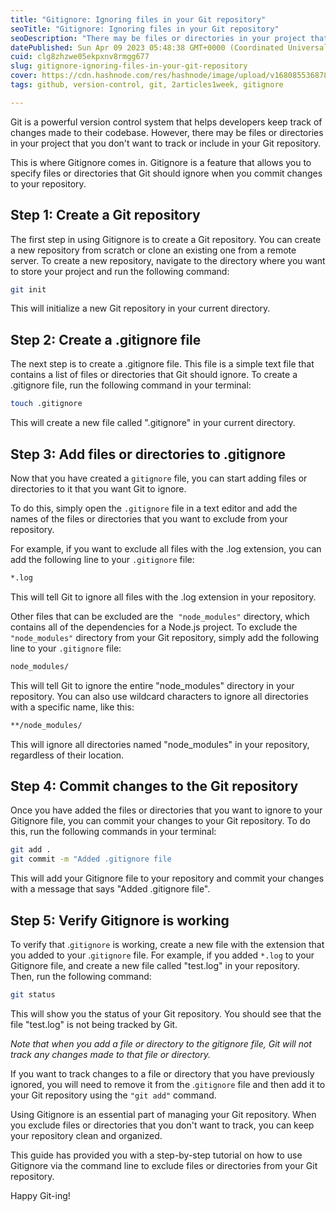 ```yaml
---
title: "Gitignore: Ignoring files in your Git repository"
seoTitle: "Gitignore: Ignoring files in your Git repository"
seoDescription: "There may be files or directories in your project that you don't want to track or include in your Git repository. This is where Gitignore comes in"
datePublished: Sun Apr 09 2023 05:48:38 GMT+0000 (Coordinated Universal Time)
cuid: clg8zhzwe05ekpxnv8rmgg677
slug: gitignore-ignoring-files-in-your-git-repository
cover: https://cdn.hashnode.com/res/hashnode/image/upload/v1680855368785/e312277b-3f82-4649-bae7-27e48e4e4067.jpeg
tags: github, version-control, git, 2articles1week, gitignore

---
```


Git is a powerful version control system that helps developers keep track of changes made to their codebase. However, there may be files or directories in your project that you don't want to track or include in your Git repository. 

This is where Gitignore comes in. Gitignore is a feature that allows you to specify files or directories that Git should ignore when you commit changes to your repository. 

## Step 1: Create a Git repository

The first step in using Gitignore is to create a Git repository. You can create a new repository from scratch or clone an existing one from a remote server. To create a new repository, navigate to the directory where you want to store your project and run the following command:

```bash
git init
```

This will initialize a new Git repository in your current directory.

## Step 2: Create a .gitignore file

The next step is to create a .gitignore file. This file is a simple text file that contains a list of files or directories that Git should ignore. To create a .gitignore file, run the following command in your terminal:

```bash
touch .gitignore
```

This will create a new file called ".gitignore" in your current directory.

## Step 3: Add files or directories to .gitignore

Now that you have created a `gitignore` file, you can start adding files or directories to it that you want Git to ignore. 

To do this, simply open the `.gitignore` file in a text editor and add the names of the files or directories that you want to exclude from your repository.

For example, if you want to exclude all files with the .log extension, you can add the following line to your `.gitignore` file:

```bash
*.log
```

This will tell Git to ignore all files with the .log extension in your repository.

Other files that can be excluded are the  `"node_modules"` directory, which contains all of the dependencies for a Node.js project. To exclude the `"node_modules"` directory from your Git repository, simply add the following line to your `.gitignore` file:

```bash
node_modules/
```

This will tell Git to ignore the entire "node\_modules" directory in your repository. You can also use wildcard characters to ignore all directories with a specific name, like this:

```bash
**/node_modules/
```

This will ignore all directories named "node\_modules" in your repository, regardless of their location.

## Step 4: Commit changes to the Git repository

Once you have added the files or directories that you want to ignore to your Gitignore file, you can commit your changes to your Git repository. To do this, run the following commands in your terminal:

```bash
git add .
git commit -m "Added .gitignore file
```

This will add your Gitignore file to your repository and commit your changes with a message that says "Added .gitignore file".

## Step 5: Verify Gitignore is working

To verify that .`gitignore` is working, create a new file with the extension that you added to your .`gitignore` file. For example, if you added `*.log` to your Gitignore file, and create a new file called "test.log" in your repository. Then, run the following command:

```bash
git status
```

This will show you the status of your Git repository. You should see that the file "test.log" is not being tracked by Git.  

*Note that when you add a file or directory to the gitignore file, Git will not track any changes made to that file or directory.*

If you want to track changes to a file or directory that you have previously ignored, you will need to remove it from the .`gitignore` file and then add it to your Git repository using the `"git add"` command.

Using Gitignore is an essential part of managing your Git repository. When you exclude files or directories that you don't want to track, you can keep your repository clean and organized.

This guide has provided you with a step-by-step tutorial on how to use Gitignore via the command line to exclude files or directories from your Git repository.  
  
Happy Git-ing!
